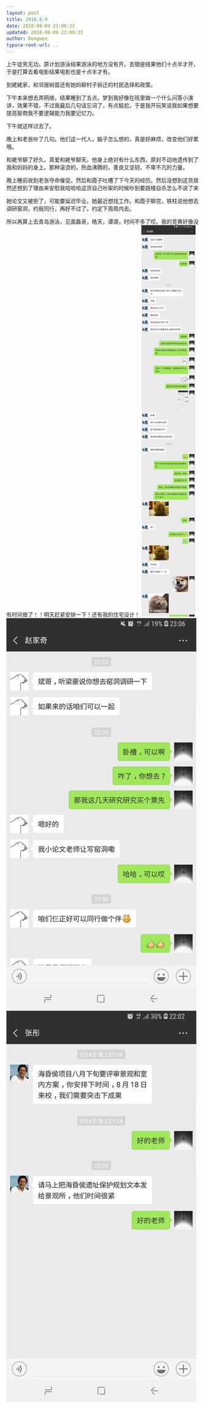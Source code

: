 ```yaml
---
layout: post
title: 2018.8.9
date: 2018-08-09 23:09:33
updated: 2018-08-09 23:09:33
author: Dongwen
typora-root-url: ..
---
```




上午徒劳无功。原计划游泳结果游泳的地方没有开。去银座结果他们十点半才开，于是打算去看电影结果电影也是十点半才有。

到姥姥家，和邻居树苗还有她妈聊村子拆迁的村民选择和政策。

下午本来想去弄网络，结果睡到了五点。梦到我好像在班里做一个什么问答小演讲，效果不错，不过我最后几句话忘词了，有点尴尬，于是我开玩笑说我如果想要提高智商我不要逻辑能力我要记忆力。

下午就这样过去了。

晚上和老爸吵了几句。他们这一代人，脑子怎么想的，真是好麻烦，改变他们好累哦。

和姥爷聊了好久。真爱和姥爷聊天。他身上绝对有什么东西，原封不动地遗传到了我和妈妈的身上。那种滚烫的，热血沸腾的，善良又坚韧，不卑不亢的力量。

晚上睡前收到老张夺命催促。然后和霞子吐槽了下今天的经历。然后没想到这货居然还想到了理由来安慰我哈哈哈这货自己吵架的时候吵到要跳楼自杀怎么不说了来

她论文又被拒了，可能要延迟毕业。她最近想找工作。和霞子聊完，铁柱说他想去调研窑洞，约我同行，再好不过了。约定下周周内去。

所以再算上去青岛游泳，见面磊哥，皓天，谭源，时间不多了哎。我的竞赛好像没有时间做了！！明天赶紧安排一下！还有我的住宅设计！   ![](/img/in-post/x52977311.jpg)
![](/img/in-post/x52977314.jpg)
![](/img/in-post/x52977313.jpg)
